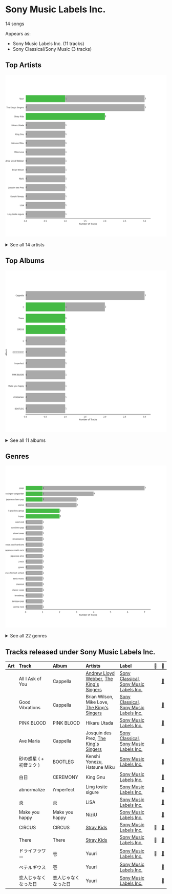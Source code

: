 # Sony Music Labels Inc.

14 songs

Appears as:
- Sony Music Labels Inc. (11 tracks)
- Sony Classical/Sony Music (3 tracks)

## Top Artists

![Bar chart of top 14 artists](../images/labels/sony_music_labels_inc_/artists.png)


<details>
<summary>See all 14 artists</summary>

| Number of Tracks | Art | Artist | 🔗 |
|---:|:---|:---|:---|
| 3 | <img src="https://i.scdn.co/image/ab6761610000e5ebe4536d632bb182e3f82baaaf" alt="" width="50" /> | [The King's Singers](../artists/the_king_s_singers.md) | [🔗](https://open.spotify.com/artist/5lR7yDVN4z9kahOiUSlMhe) |
| 3 | <img src="https://i.scdn.co/image/ab6761610000e5eb2a98f9ecf7217c8f910f9f83" alt="" width="50" /> | Yuuri | [🔗](https://open.spotify.com/artist/0ixzjrK1wkN2zWBXt3VW3W) |
| 2 | <img src="https://i.scdn.co/image/ab6761610000e5ebc855bded4ab1bd99ef62214a" alt="" width="50" /> | [Stray Kids](../artists/stray_kids.md) | [🔗](https://open.spotify.com/artist/2dIgFjalVxs4ThymZ67YCE) |
| 1 | <img src="https://i.scdn.co/image/ab6761610000e5eb977f248283f291ce1789a7bb" alt="" width="50" /> | Hikaru Utada | [🔗](https://open.spotify.com/artist/7lbSsjYACZHn1MSDXPxNF2) |
| 1 | <img src="https://i.scdn.co/image/ab6761610000e5eb7f34daf0448f63f37f9dc35d" alt="" width="50" /> | King Gnu | [🔗](https://open.spotify.com/artist/6wxfx1yhyqjCPYwwxJktR2) |
| 1 | <img src="https://i.scdn.co/image/ab6761610000e5ebba025c8f62612b2ca6bfa375" alt="" width="50" /> | Hatsune Miku | [🔗](https://open.spotify.com/artist/6pNgnvzBa6Bthsv8SrZJYl) |
| 1 | <img src="https://i.scdn.co/image/ab67616d0000b27327167af8c348634b70c8a6d4" alt="" width="50" /> | Mike Love | [🔗](https://open.spotify.com/artist/5gr5OoQ4aQdJ3CqOr9v7Bt) |
| 1 | <img src="https://i.scdn.co/image/ab6761610000e5eb5a6fd8ebc62d68a372d51516" alt="" width="50" /> | [Andrew Lloyd Webber](../artists/andrew_lloyd_webber.md) | [🔗](https://open.spotify.com/artist/4aP1lp10BRYZO658B2NwkG) |
| 1 | <img src="https://i.scdn.co/image/a832eaa4d4ff006a419610c2c5d37140efa00225" alt="" width="50" /> | Brian Wilson | [🔗](https://open.spotify.com/artist/4Q82S0VzF8qlCb4PnSDurj) |
| 1 | <img src="https://i.scdn.co/image/ab6761610000e5ebaaa8b7a0cc8e8047193c3446" alt="" width="50" /> | NiziU | [🔗](https://open.spotify.com/artist/3z8diLlUCkN1j9N9ZdnfBJ) |
| 1 | <img src="https://i.scdn.co/image/a1cac87495158db597c9faa75279cc3e30067c83" alt="" width="50" /> | Josquin des Prez | [🔗](https://open.spotify.com/artist/31f23hmZawdqgp0sECAzE8) |
| 1 | <img src="https://i.scdn.co/image/ab6761610000e5eb9bab09e161020c684510876d" alt="" width="50" /> | Kenshi Yonezu | [🔗](https://open.spotify.com/artist/1snhtMLeb2DYoMOcVbb8iB) |
| 1 | <img src="https://i.scdn.co/image/ab6761610000e5ebd30f119ef77a0252e17207cf" alt="" width="50" /> | LiSA | [🔗](https://open.spotify.com/artist/0blbVefuxOGltDBa00dspv) |
| 1 | <img src="https://i.scdn.co/image/ab6761610000e5eb83fb533deff1773f1c4a2fbd" alt="" width="50" /> | Ling tosite sigure | [🔗](https://open.spotify.com/artist/00DuPiLri3mNomvvM3nZvU) |

</details>


## Top Albums

![Bar chart of top 11 albums](../images/labels/sony_music_labels_inc_/albums.png)


<details>
<summary>See all 11 albums</summary>

| Number of Tracks | Art | Album | Release Date | 🔗 |
|---:|:---|:---|:---|:---|
| 3 | <img src="https://i.scdn.co/image/ab67616d0000b2731b1e0c91400cbd009b42fb9e" alt="" width="50" /> | Cappella | 2013 | [🔗](https://open.spotify.com/album/3n6JxpdWnHkazMCQxKK5qI) |
| 2 | <img src="https://i.scdn.co/image/ab67616d0000b273d0bd51668da5629aa0cc77d8" alt="" width="50" /> | 壱 | 2022-01-12 | [🔗](https://open.spotify.com/album/1YWoHzj5wHnG7m6gLlwBQd) |
| 1 | <img src="https://i.scdn.co/image/ab67616d0000b273e0dc47dd1584c66ad4492094" alt="" width="50" /> | 炎 | 2020-10-12 | [🔗](https://open.spotify.com/album/1KmL1EZ0Pg9Vj3rPYMDqHY) |
| 1 | <img src="https://i.scdn.co/image/ab67616d0000b273ce1a46144fd6a2c5e2cc5872" alt="" width="50" /> | 恋人じゃなくなった日 | 2023-02-14 | [🔗](https://open.spotify.com/album/0E6KtMRFXw2LDyV38I3nNQ) |
| 1 | <img src="https://i.scdn.co/image/ab67616d0000b2739792873842bcfa921ffceebf" alt="" width="50" /> | i'mperfect | 2013-04-10 | [🔗](https://open.spotify.com/album/04ygc7Z2gcGtt7m8pnVUwf) |
| 1 | <img src="https://i.scdn.co/image/ab67616d0000b2733019082a0f673eaa7a5ea3ae" alt="" width="50" /> | There | 2023-02-15 | [🔗](https://open.spotify.com/album/2j8BoKqZrMUYTARDIs9XDk) |
| 1 | <img src="https://i.scdn.co/image/ab67616d0000b27359c2f8304319dcd03eb4ead7" alt="" width="50" /> | PINK BLOOD | 2021-06-02 | [🔗](https://open.spotify.com/album/4eQs3mcSejRAVTWmaYXNYl) |
| 1 | <img src="https://i.scdn.co/image/ab67616d0000b273fe52879ebfec0050a2aa89ff" alt="" width="50" /> | Make you happy | 2020-06-30 | [🔗](https://open.spotify.com/album/1wIIu2i7A56TlMD99CVNQD) |
| 1 | <img src="https://i.scdn.co/image/ab67616d0000b273d784afd710070b5fe22b99bf" alt="" width="50" /> | CIRCUS | 2022-06-10 | [🔗](https://open.spotify.com/album/4IQHY28D4aHus9lGDlSdPp) |
| 1 | <img src="https://i.scdn.co/image/ab67616d0000b273a2272c8966971b7b04066241" alt="" width="50" /> | CEREMONY | 2020-01-15 | [🔗](https://open.spotify.com/album/1IYJeRjWNruxAKls5cBtqm) |
| 1 | <img src="https://i.scdn.co/image/ab67616d0000b273f038f68827e437530b3a80a8" alt="" width="50" /> | BOOTLEG | 2017-11-01 | [🔗](https://open.spotify.com/album/1mvoieMR8Dwiy7S052ihoC) |

</details>


## Genres

![Bar chart of top 22 genres](../images/labels/sony_music_labels_inc_/genres.png)


<details>
<summary>See all 22 genres</summary>

| Number of Tracks | Genre |
|---:|:---|
| 7 | j-pop |
| 4 | japanese singer-songwriter |
| 3 | japanese teen pop |
| 3 | anime |
| 2 | [k-pop boy group](../genres/k_pop_boy_group.md) |
| 2 | [k-pop](../genres/k_pop.md) |
| 1 | west end |
| 1 | sunshine pop |
| 1 | [show tunes](../genres/show_tunes.md) |
| 1 | renaissance |
| 1 | japanese post-hardcore |
| 1 | japanese math rock |
| 1 | japanese emo |
| 1 | j-rock |
| 1 | j-pixie |
| 1 | franco-flemish school |
| 1 | [early music](../genres/early_music.md) |
| 1 | [classical](../genres/classical.md) |
| 1 | classic j-pop |
| 1 | [broadway](../genres/broadway.md) |
| 1 | baroque pop |
| 1 | anime rock |

</details>


## Tracks released under Sony Music Labels Inc.

| Art | Track | Album | Artists | Label | 💚 | 🔗 |
|:---|:---|:---|:---|:---|:---|:---|
| <img src="https://i.scdn.co/image/ab67616d0000b2731b1e0c91400cbd009b42fb9e" alt="" width="50" /> | All I Ask of You | Cappella | [Andrew Lloyd Webber](../artists/andrew_lloyd_webber.md), [The King's Singers](../artists/the_king_s_singers.md) | [Sony Classical](sony_classical.md), [Sony Music Labels Inc.](sony_music_labels_inc_.md) | | [🔗](https://open.spotify.com/track/5JTRLqApDZKaIwcopt1d9p) |
| <img src="https://i.scdn.co/image/ab67616d0000b2731b1e0c91400cbd009b42fb9e" alt="" width="50" /> | Good Vibrations | Cappella | Brian Wilson, Mike Love, [The King's Singers](../artists/the_king_s_singers.md) | [Sony Classical](sony_classical.md), [Sony Music Labels Inc.](sony_music_labels_inc_.md) | | [🔗](https://open.spotify.com/track/14LgsPIZ7xKsfkM50VjxuA) |
| <img src="https://i.scdn.co/image/ab67616d0000b27359c2f8304319dcd03eb4ead7" alt="" width="50" /> | PINK BLOOD | PINK BLOOD | Hikaru Utada | [Sony Music Labels Inc.](sony_music_labels_inc_.md) | | [🔗](https://open.spotify.com/track/39lq5gU4lPc0rYVaRo0stH) |
| <img src="https://i.scdn.co/image/ab67616d0000b2731b1e0c91400cbd009b42fb9e" alt="" width="50" /> | Ave Maria | Cappella | Josquin des Prez, [The King's Singers](../artists/the_king_s_singers.md) | [Sony Classical](sony_classical.md), [Sony Music Labels Inc.](sony_music_labels_inc_.md) | | [🔗](https://open.spotify.com/track/6xBGuah2AMT6y5S0HlztUU) |
| <img src="https://i.scdn.co/image/ab67616d0000b273f038f68827e437530b3a80a8" alt="" width="50" /> | 砂の惑星 ( + 初音ミク ) | BOOTLEG | Kenshi Yonezu, Hatsune Miku | [Sony Music Labels Inc.](sony_music_labels_inc_.md) | | [🔗](https://open.spotify.com/track/3aYz5EBaRTWLpsfyUIsQyX) |
| <img src="https://i.scdn.co/image/ab67616d0000b273a2272c8966971b7b04066241" alt="" width="50" /> | 白日 | CEREMONY | King Gnu | [Sony Music Labels Inc.](sony_music_labels_inc_.md) | | [🔗](https://open.spotify.com/track/172fMG26G2OoEzzg0wn26r) |
| <img src="https://i.scdn.co/image/ab67616d0000b2739792873842bcfa921ffceebf" alt="" width="50" /> | abnormalize | i'mperfect | Ling tosite sigure | [Sony Music Labels Inc.](sony_music_labels_inc_.md) | | [🔗](https://open.spotify.com/track/00nmZvZRyzQiYe2tAcDDUb) |
| <img src="https://i.scdn.co/image/ab67616d0000b273e0dc47dd1584c66ad4492094" alt="" width="50" /> | 炎 | 炎 | LiSA | [Sony Music Labels Inc.](sony_music_labels_inc_.md) | | [🔗](https://open.spotify.com/track/0cSkn2l67csUljEy0EEBPn) |
| <img src="https://i.scdn.co/image/ab67616d0000b273fe52879ebfec0050a2aa89ff" alt="" width="50" /> | Make you happy | Make you happy | NiziU | [Sony Music Labels Inc.](sony_music_labels_inc_.md) | | [🔗](https://open.spotify.com/track/1LnJVIG1BaHTRznuOgR0yc) |
| <img src="https://i.scdn.co/image/ab67616d0000b273d784afd710070b5fe22b99bf" alt="" width="50" /> | CIRCUS | CIRCUS | [Stray Kids](../artists/stray_kids.md) | [Sony Music Labels Inc.](sony_music_labels_inc_.md) | 💚 | [🔗](https://open.spotify.com/track/2uw2ftfyS4yJLWiTtbxasE) |
| <img src="https://i.scdn.co/image/ab67616d0000b2733019082a0f673eaa7a5ea3ae" alt="" width="50" /> | There | There | [Stray Kids](../artists/stray_kids.md) | [Sony Music Labels Inc.](sony_music_labels_inc_.md) | 💚 | [🔗](https://open.spotify.com/track/6gHeWGamtOYHBd1LBZ7Fv6) |
| <img src="https://i.scdn.co/image/ab67616d0000b273d0bd51668da5629aa0cc77d8" alt="" width="50" /> | ドライフラワー | 壱 | Yuuri | [Sony Music Labels Inc.](sony_music_labels_inc_.md) | 💚 | [🔗](https://open.spotify.com/track/4kPlQKwtPrnqLgrmmKFSlA) |
| <img src="https://i.scdn.co/image/ab67616d0000b273d0bd51668da5629aa0cc77d8" alt="" width="50" /> | ベテルギウス | 壱 | Yuuri | [Sony Music Labels Inc.](sony_music_labels_inc_.md) | | [🔗](https://open.spotify.com/track/4JK1kDUdH9RTBQrrSO1QfR) |
| <img src="https://i.scdn.co/image/ab67616d0000b273ce1a46144fd6a2c5e2cc5872" alt="" width="50" /> | 恋人じゃなくなった日 | 恋人じゃなくなった日 | Yuuri | [Sony Music Labels Inc.](sony_music_labels_inc_.md) | | [🔗](https://open.spotify.com/track/7fQYRdNX6y8BpfmHvWVPm8) |
